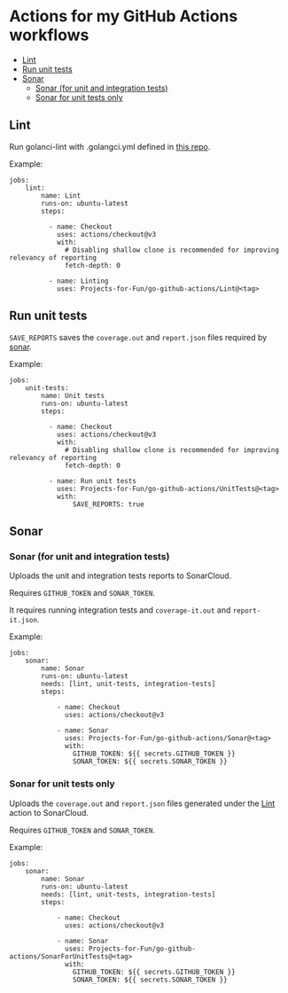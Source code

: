 # Actions for my GitHub Actions workflows

- [Lint](#lint)
- [Run unit tests](#run-unit-tests)
- [Sonar](#sonar)
    - [Sonar (for unit and integration tests)](#sonar-for-unit-and-integration-tests)
    - [Sonar for unit tests only](#sonar-for-unit-tests-only)

## Lint

Run golanci-lint with .golangci.yml defined in [this repo](https://github.com/Projects-for-Fun/golangci).

Example:

```
jobs:
    lint:
        name: Lint
        runs-on: ubuntu-latest
        steps:
        
          - name: Checkout
            uses: actions/checkout@v3
            with:
              # Disabling shallow clone is recommended for improving relevancy of reporting
              fetch-depth: 0
            
          - name: Linting
            uses: Projects-for-Fun/go-github-actions/Lint@<tag>
```

## Run unit tests

`SAVE_REPORTS` saves the `coverage.out` and `report.json` files required by [sonar](#sonar).

Example:

```
jobs:
    unit-tests:
        name: Unit tests
        runs-on: ubuntu-latest
        steps:
    
          - name: Checkout
            uses: actions/checkout@v3
            with:
              # Disabling shallow clone is recommended for improving relevancy of reporting
              fetch-depth: 0

          - name: Run unit tests
            uses: Projects-for-Fun/go-github-actions/UnitTests@<tag>
            with:
                SAVE_REPORTS: true
```

## Sonar

### Sonar (for unit and integration tests)

Uploads the unit and integration tests reports to SonarCloud.

Requires `GITHUB_TOKEN` and `SONAR_TOKEN`.

It requires running integration tests and `coverage-it.out` and `report-it.json`.

Example:

```
jobs:
    sonar:
        name: Sonar
        runs-on: ubuntu-latest
        needs: [lint, unit-tests, integration-tests]
        steps:
        
            - name: Checkout
              uses: actions/checkout@v3

            - name: Sonar
              uses: Projects-for-Fun/go-github-actions/Sonar@<tag>
              with:
                GITHUB_TOKEN: ${{ secrets.GITHUB_TOKEN }}
                SONAR_TOKEN: ${{ secrets.SONAR_TOKEN }}
```

### Sonar for unit tests only

Uploads the `coverage.out` and `report.json` files generated under the [Lint](#lint) action to SonarCloud.

Requires `GITHUB_TOKEN` and `SONAR_TOKEN`.

Example:

```
jobs:
    sonar:
        name: Sonar
        runs-on: ubuntu-latest
        needs: [lint, unit-tests, integration-tests]
        steps:
        
            - name: Checkout
              uses: actions/checkout@v3

            - name: Sonar
              uses: Projects-for-Fun/go-github-actions/SonarForUnitTests@<tag>
              with:
                GITHUB_TOKEN: ${{ secrets.GITHUB_TOKEN }}
                SONAR_TOKEN: ${{ secrets.SONAR_TOKEN }}
```
